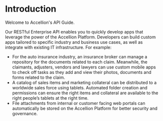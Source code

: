 # Introduction

Welcome to Accellion's API Guide.

Our RESTful Enterprise API enables you to quickly develop apps that leverage the power of the Accellion Platform. Developers can build custom apps tailored to specific industry and business use cases, as well as integrate with existing IT infrastructure. For example:

* For the auto insurance industry, an insurance broker can manage a repository for the documents related to each claim. Meanwhile, the claimants, adjusters, vendors and lawyers can use custom mobile apps to check off tasks as they add and view their photos, documents and forms related to the claim.
* A catalog of sales items and marketing collateral can be distributed to a worldwide sales force using tablets. Automated folder creation and permissions can ensure the right items and collateral are available to the right people’s tablets at the right time.
* File attachments from internal or customer facing web portals can automatically be stored on the Accellion Platform for better security and governance.
